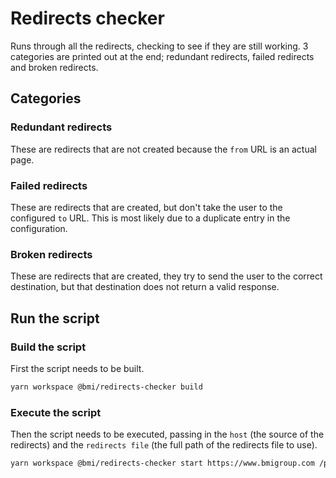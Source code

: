 # Redirects checker

Runs through all the redirects, checking to see if they are still working. 3 categories are printed out at the end;
redundant redirects, failed redirects and broken redirects.

## Categories

### Redundant redirects

These are redirects that are not created because the `from` URL is an actual page.

### Failed redirects

These are redirects that are created, but don't take the user to the configured `to` URL. This is most likely due to a
duplicate entry in the configuration.

### Broken redirects

These are redirects that are created, they try to send the user to the correct destination, but that destination does
not return a valid response.

## Run the script

### Build the script

First the script needs to be built.

```bash
yarn workspace @bmi/redirects-checker build
```

### Execute the script

Then the script needs to be executed, passing in the `host` (the source of the redirects) and the `redirects file` (the
full path of the redirects file to use).

```bash
yarn workspace @bmi/redirects-checker start https://www.bmigroup.com /path/to/dxb/applications/dxb/head/redirects_en.toml

```
